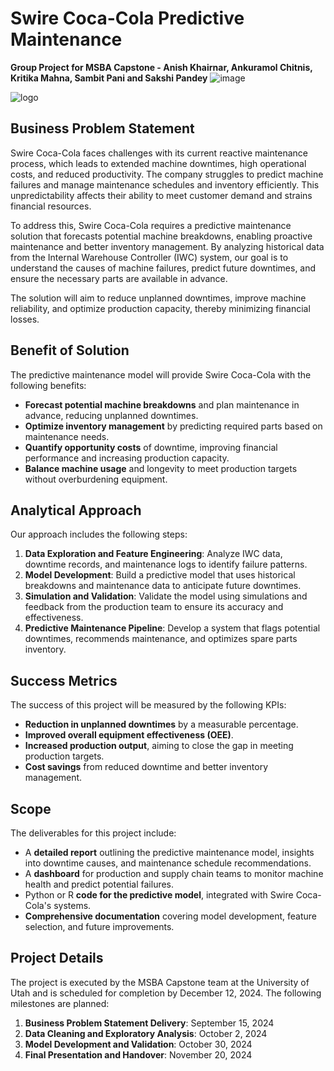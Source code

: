 # Swire Coca-Cola Predictive Maintenance

**Group Project for MSBA Capstone - Anish Khairnar, Ankuramol Chitnis, Kritika Mahna, Sambit Pani and Sakshi Pandey**
![image](https://github.com/user-attachments/assets/2b37f7bf-05ec-4165-a141-6b544fc563ab)

![logo](https://github.com/user-attachments/assets/402b2a56-94d9-4e3c-811d-9ce1e660d6c4)

## Business Problem Statement

Swire Coca-Cola faces challenges with its current reactive maintenance process, which leads to extended machine downtimes, high operational costs, and reduced productivity. The company struggles to predict machine failures and manage maintenance schedules and inventory efficiently. This unpredictability affects their ability to meet customer demand and strains financial resources.

To address this, Swire Coca-Cola requires a predictive maintenance solution that forecasts potential machine breakdowns, enabling proactive maintenance and better inventory management. By analyzing historical data from the Internal Warehouse Controller (IWC) system, our goal is to understand the causes of machine failures, predict future downtimes, and ensure the necessary parts are available in advance.

The solution will aim to reduce unplanned downtimes, improve machine reliability, and optimize production capacity, thereby minimizing financial losses.

## Benefit of Solution

The predictive maintenance model will provide Swire Coca-Cola with the following benefits:
- **Forecast potential machine breakdowns** and plan maintenance in advance, reducing unplanned downtimes.
- **Optimize inventory management** by predicting required parts based on maintenance needs.
- **Quantify opportunity costs** of downtime, improving financial performance and increasing production capacity.
- **Balance machine usage** and longevity to meet production targets without overburdening equipment.

## Analytical Approach

Our approach includes the following steps:
1. **Data Exploration and Feature Engineering**: Analyze IWC data, downtime records, and maintenance logs to identify failure patterns.
2. **Model Development**: Build a predictive model that uses historical breakdowns and maintenance data to anticipate future downtimes.
3. **Simulation and Validation**: Validate the model using simulations and feedback from the production team to ensure its accuracy and effectiveness.
4. **Predictive Maintenance Pipeline**: Develop a system that flags potential downtimes, recommends maintenance, and optimizes spare parts inventory.

## Success Metrics

The success of this project will be measured by the following KPIs:
- **Reduction in unplanned downtimes** by a measurable percentage.
- **Improved overall equipment effectiveness (OEE)**.
- **Increased production output**, aiming to close the gap in meeting production targets.
- **Cost savings** from reduced downtime and better inventory management.

## Scope

The deliverables for this project include:
- A **detailed report** outlining the predictive maintenance model, insights into downtime causes, and maintenance schedule recommendations.
- A **dashboard** for production and supply chain teams to monitor machine health and predict potential failures.
- Python or R **code for the predictive model**, integrated with Swire Coca-Cola's systems.
- **Comprehensive documentation** covering model development, feature selection, and future improvements.

## Project Details

The project is executed by the MSBA Capstone team at the University of Utah and is scheduled for completion by December 12, 2024. The following milestones are planned:

1. **Business Problem Statement Delivery**: September 15, 2024
2. **Data Cleaning and Exploratory Analysis**: October 2, 2024
3. **Model Development and Validation**: October 30, 2024
4. **Final Presentation and Handover**: November 20, 2024
